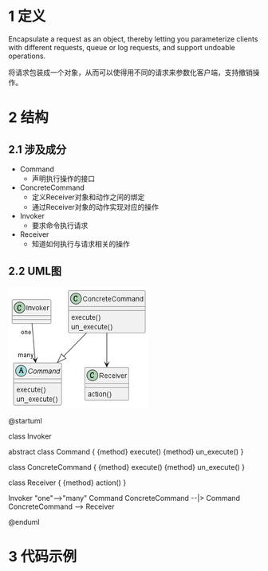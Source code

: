 
# 1 定义

Encapsulate a request as an object, thereby letting you parameterize clients with
different requests, queue or log requests, and support undoable operations.

将请求包装成一个对象，从而可以使得用不同的请求来参数化客户端，支持撤销操作。

# 2 结构

## 2.1 涉及成分

* Command
  * 声明执行操作的接口
* ConcreteCommand
  * 定义Receiver对象和动作之间的绑定
  * 通过Receiver对象的动作实现对应的操作
* Invoker
  * 要求命令执行请求
* Receiver
  * 知道如何执行与请求相关的操作



## 2.2 UML图

![](../attachment/Command01.png)

@startuml

class Invoker

abstract class Command
{
    {method} execute()
    {method} un_execute()
}

class ConcreteCommand
{
    {method} execute()
    {method} un_execute()
}

class Receiver
{
    {method} action()
}

Invoker "one"-->"many" Command
ConcreteCommand --|> Command
ConcreteCommand --> Receiver

@enduml


# 3 代码示例



